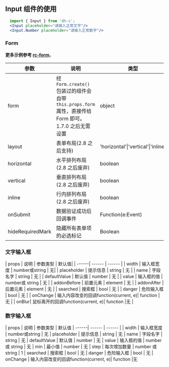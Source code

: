 ## Input 组件的使用

```jsx
  import { Input } from 'dh-c';
  <Input placeholder="请输入正常文字"/>
  <Input.Number placeholder="请输入正常数字"/>
```
### Form

**更多示例参考 [rc-form](http://react-component.github.io/form/)**。

| 参数      | 说明                                     | 类型       | 默认值 |
|-----------|------------------------------------------|------------|-------|
| form | 经 `Form.create()` 包装过的组件会自带 `this.props.form` 属性，直接传给 Form 即可。1.7.0 之后无需设置 | object | 无 |
| layout | 表单布局(2.8 之后支持) | 'horizontal'\|'vertical'\|'inline' | 'horizontal' |
| horizontal | 水平排列布局(2.8 之后废弃) | boolean | true |
| vertical | 垂直排列布局(2.8 之后废弃) | boolean | false |
| inline | 行内排列布局(2.8 之后废弃) | boolean | false |
| onSubmit | 数据验证成功后回调事件 | Function(e:Event) |  |
| hideRequiredMark | 隐藏所有表单项的必选标记 | Boolean | false |

### 文字输入框

| props | 说明 | 参数类型 | 默认值|
| ------| ------ | ------ |
| width | 输入框宽度 | number或string | 无|
| placeholder | 提示信息 | string | 无 |
| name | 字段名字 | string | 无 |
| defaultValue | 默认值 | number | 无 |
| value | 输入框的值 | number或 string | 无 |
| addonBefore | 前置元素 | element | 无 |
| addonAfter | 后置元素 | element | 无 |
| searched | 搜索框 | bool | 无 |
| danger  | 危险输入框 | bool | 无 |
| onChange | 输入内容改变的回调function(current, e)|  function |无 |
| onBlur| 鼠标离开的回调function(current, e)|  function |无 |

### 数字输入框

| props | 说明 | 参数类型 | 默认值
| ------| ------ | ------ |
| width | 输入框宽度 | number或string | 无
| placeholder | 提示信息 | string | 无
| name | 字段名字 | string | 无
| defaultValue | 默认值 | number | 无
| value | 输入框的值 | number或 string | 无
| min | 最小值 | number | 无
| step | 每次增加数量 | number 或 string | 1
| searched | 搜索框 | bool | 无
| danger  | 危险输入框 | bool | 无
| onChange | 输入内容改变的回调function(current, e)|  function |无
